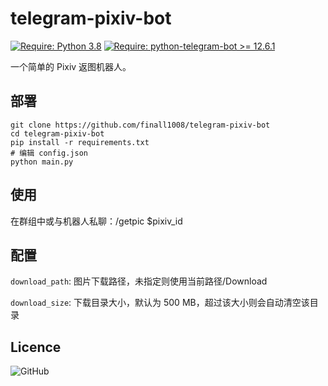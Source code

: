 # telegram-pixiv-bot
[![Require: Python 3.8](https://img.shields.io/badge/Python-3.8-blue)](https://www.python.org/)
[![Require: python-telegram-bot >= 12.6.1](https://img.shields.io/badge/python--telegram--bot-%3E%3D%2012.6.1-blue)](https://github.com/python-telegram-bot/python-telegram-bot)


一个简单的 Pixiv 返图机器人。

## 部署

```shell
git clone https://github.com/finall1008/telegram-pixiv-bot
cd telegram-pixiv-bot
pip install -r requirements.txt
# 编辑 config.json
python main.py
```

## 使用

在群组中或与机器人私聊：/getpic $pixiv_id

## 配置

`download_path`: 图片下载路径，未指定则使用当前路径/Download

`download_size`: 下载目录大小，默认为 500 MB，超过该大小则会自动清空该目录

## Licence

![GitHub](https://img.shields.io/github/license/finall1008/telegram-pixiv-bot)